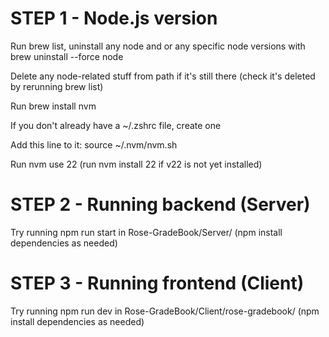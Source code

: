 
# STEP 1 - Node.js version
Run brew list, uninstall any node and or any specific node versions with brew uninstall --force node

Delete any node-related stuff from path if it's still there (check it's deleted by rerunning brew list)

Run brew install nvm

If you don't already have a ~/.zshrc file, create one

Add this line to it: source ~/.nvm/nvm.sh

Run nvm use 22 (run nvm install 22 if v22 is not yet installed)

# STEP 2 - Running backend (Server)

Try running npm run start in Rose-GradeBook/Server/ (npm install dependencies as needed)

# STEP 3 - Running frontend (Client)

Try running npm run dev in Rose-GradeBook/Client/rose-gradebook/ (npm install dependencies as needed)